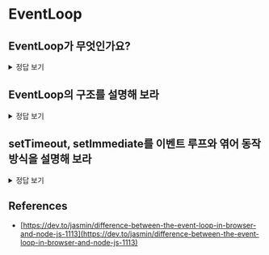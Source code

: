 # EventLoop

## EventLoop가 무엇인가요?

<details>
<summary>정답 보기</summary>

JS는 단일 스레드 기반의 언어로, 한 번에 하나의 작업만 처리할수 있기 때문에 비동기 작업으로 블록킹 작업을 피한다.

이러한 비동기 작업을 할수 있는 기반이 이벤트 루프에 해당한다.

</details>

## EventLoop의 구조를 설명해 보라

<details>
<summary>정답 보기</summary>

![js architecture](https://res.cloudinary.com/practicaldev/image/fetch/s--I8K4E512--/c_limit%2Cf_auto%2Cfl_progressive%2Cq_auto%2Cw_880/https://dev-to-uploads.s3.amazonaws.com/uploads/articles/tg7893fgvd0q8im1fy3s.png)

![nodejs](https://res.cloudinary.com/practicaldev/image/fetch/s--GfdywPiJ--/c_limit%2Cf_auto%2Cfl_progressive%2Cq_auto%2Cw_880/https://dev-to-uploads.s3.amazonaws.com/uploads/articles/d44bn34eds8o2wwjhlqq.png)

브라우저에서의 이벤트 루프 구현과 Node.js의 구현은 미묘하게 다르다.

### Browser

1. Heap - 함수에서 정의한 모든 개체 참조 및 변수를 저장
2. Call Stack - 코드에서 사용하는 모든 함수는 마지막 함수가 맨 위에 있고 첫 번째 함수가 맨 아래에 있도록 LIFO 방식으로 여기에 쌓임
3. Web API - 이 API는 V8 엔진을 통해 추가 기능을 제공하는 브라우저에서 제공됨. 이러한 API를 사용하는 함수는 이 컨테이너로 푸시되고 웹 API 응답이 완료되면 이 컨테이너에서 pop.
4. Queue - 대기열은 엔진이 더 이상 실행되지 않도록 비동기 코드 응답을 계산하는 데 사용.
   - Macro Task Queue - 이 큐는 DOM 이벤트, Ajax 호출 및 setTimeout과 같은 비동기 기능을 실행하며 작업 큐보다 우선순위가 낮음.
   - Micro Task Queue - 이 대기열은 Promise를 사용하고 Message Queue보다 우선 순위가 높은 비동기 함수를 실행.

### Node.js

1. Event Queue - 스레드 풀이 완료되면 콜백 함수가 실행되어 이벤트 큐로 전송. 호출 스택이 비어 있으면 이벤트가 이벤트 대기열을 통과하고 콜백을 호출 스택으로 보냄.
2. Thread Pool - 스레드 풀은 이벤트 루프에 대해 너무 무거운 작업을 위임하는 4개의 스레드로 구성. I/O 작업, 연결 열기 및 닫기, setTimeout이 이러한 작업의 예.

![Node phase](https://res.cloudinary.com/practicaldev/image/fetch/s--awEoNCT8--/c_limit%2Cf_auto%2Cfl_progressive%2Cq_auto%2Cw_880/https://dev-to-uploads.s3.amazonaws.com/uploads/articles/mi9i85g0g9kjrap88d6s.png)

- Node Js의 이벤트 루프에는 실행할 콜백의 FIFO 대기열이 있는 여러 단계가 있다. 이벤트 루프가 주어진 단계에 진입하면 대기열이 소진되고 최대 콜백 수가 실행될 때까지 해당 단계 대기열에서 콜백을 작동한 후 다음 단계로 이동.

### Browser vs Node.js

브라우저에는 setImmediate() 함수가 없음.

</details>

## setTimeout, setImmediate를 이벤트 루프와 엮어 동작 방식을 설명해 보라

<details>
<summary>정답 보기</summary>

setTimeout은 timers, setImmediate는 check에 들어간다.

- 하나더> setInterval은 내부적으로 setTimeout과 [상호 호환](https://developer.mozilla.org/ko/docs/Web/API/setInterval#%EB%B0%98%ED%99%98_%EA%B0%92)이 된다. id값을 공유한다.

</details>

## References

- [https://dev.to/jasmin/difference-between-the-event-loop-in-browser-and-node-js-1113](https://dev.to/jasmin/difference-between-the-event-loop-in-browser-and-node-js-1113)
